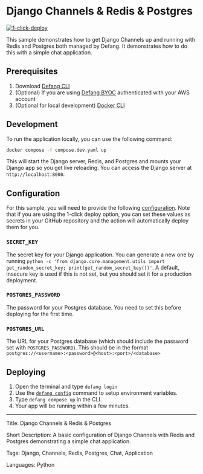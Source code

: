 # Django Channels & Redis & Postgres

[![1-click-deploy](https://defang.io/deploy-with-defang.png)](https://portal.defang.dev/redirect?url=https%3A%2F%2Fgithub.com%2Fnew%3Ftemplate_name%3Dsample-django-channels-redis-template%26template_owner%3DDefangSamples)

This sample demonstrates how to get Django Channels up and running with Redis and Postgres both managed by Defang. It demonstrates how to do this with a simple chat application.

## Prerequisites

1. Download [Defang CLI](https://github.com/DefangLabs/defang)
2. (Optional) If you are using [Defang BYOC](https://docs.aws.amazon.com/cli/latest/userguide/cli-chap-configure.html) authenticated with your AWS account
3. (Optional for local development) [Docker CLI](https://docs.docker.com/engine/install/)

## Development

To run the application locally, you can use the following command:

```bash
docker compose -f compose.dev.yaml up
```

This will start the Django server, Redis, and Postgres and mounts your Django app so you get live reloading. You can access the Django server at `http://localhost:8000`.

## Configuration
For this sample, you will need to provide the following [configuration](https://docs.defang.io/docs/concepts/configuration). Note that if you are using the 1-click deploy option, you can set these values as secrets in your GitHub repository and the action will automatically deploy them for you.

### `SECRET_KEY`
The secret key for your Django application. You can generate a new one by running `python -c 'from django.core.management.utils import get_random_secret_key; print(get_random_secret_key())'`. A default, insecure key is used if this is not set, but you should set it for a production deployment.

### `POSTGRES_PASSWORD`
The password for your Postgres database. You need to set this before deploying for the first time.

### `POSTGRES_URL`
The URL for your Postgres database (which should include the password set with `POSTGRES_PASSWORD`). This should be in the format `postgres://<username>:<password>@<host>:<port>/<database>`


## Deploying

1. Open the terminal and type `defang login`
2. Use the [`defang config`](https://docs.defang.io/docs/concepts/compose#configuration) command to setup environment variables.
3. Type `defang compose up` in the CLI.
4. Your app will be running within a few minutes.

---

Title: Django Channels & Redis & Postgres

Short Description: A basic configuration of Django Channels with Redis and Postgres demonstrating a simple chat application.

Tags: Django, Channels, Redis, Postgres, Chat, Application

Languages: Python
